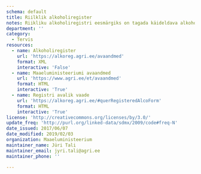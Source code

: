 ```yaml
---
schema: default
title: Riilklik alkoholiregister
notes: Riikliku alkoholiregistri eesmärgiks on tagada käideldava alkoholi üle arvestuse pidamine vastavalt alkoholiseadusele. Alkoholiregistri vastutav töötleja on Maaeluministeerium ja volitatud töötleja on Veterinaar-ja Toiduamet (VTA). Täpsemat teavet alkoholiregistri kohta saab VTA kodulehelt.
department: ''
category:
  - Tervis
resources:
  - name: Alkoholiregister
    url: 'https://alkoreg.agri.ee/avaandmed'
    format: XML
    interactive: 'False'
  - name: Maaeluministeeriumi avaandmed
    url: 'https://www.agri.ee/et/avaandmed'
    format: HTML
    interactive: 'True'
  - name: Registri avalik vaade
    url: 'https://alkoreg.agri.ee/#querRegisteredAlcoForm'
    format: HTML
    interactive: 'True'
license: 'http://creativecommons.org/licenses/by/3.0/'
update_freq: 'http://purl.org/linked-data/sdmx/2009/code#freq-N'
date_issued: 2017/06/07
date_modified: 2019/02/03
organization: Maaeluministeerium
maintainer_name: Jüri Tali
maintainer_email: jyri.tali@agri.ee
maintainer_phone: ''

---
```


